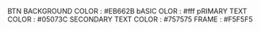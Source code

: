 BTN BACKGROUND COLOR : #EB662B
bASIC OLOR : #fff
pRIMARY TEXT COLOR : #05073C
SECONDARY TEXT COLOR : #757575
FRAME : #F5F5F5
